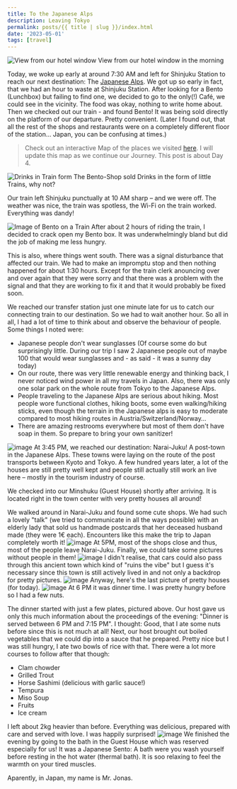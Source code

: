 ```yaml
---
title: To the Japanese Alps
description: Leaving Tokyo
permalink: posts/{{ title | slug }}/index.html
date: '2023-05-01'
tags: [travel]
---
```


![View from our hotel window](/images/japan04/2023-05-01_073306_00.JPG)
View from our hotel window in the morning

Today, we woke up early at around 7:30 AM and left for Shinjuku Station to reach our next destination: The [Japanese Alps](https://en.wikipedia.org/wiki/Japanese_Alps). We got up so early in fact, that we had an hour to waste at Shinjuku Station. After looking for a Bento (Lunchbox) but failing to find one, we decided to go to the only(!) Café, we could see in the vicinity. The food was okay, nothing to write home about. Then we checked out our train - and found Bento!
It was being sold directly on the platform of our departure. Pretty convenient. (Later I found out, that all the rest of the shops and restaurants were on a completely different floor of the station… Japan, you can be confusing at times.)

> Check out an interactive Map of the places we visited [here](https://wanderlog.com/view/ipgoeoyijw/japan-trip/shared). I will update this map as we continue our Journey. This post is about Day 4.


![Drinks in Train form](/images/japan04/2023-05-01_093107_00.JPG)
The Bento-Shop sold Drinks in the form of little Trains, why not?

Our train left Shinjuku punctually at 10 AM sharp – and we were off. The weather was nice, the train was spotless, the Wi-Fi on the train worked. Everything was dandy!

![Image of Bento on a Train](/images/japan04/2023-05-01_111309_00.JPG)
After about 2 hours of riding the train, I decided to crack open my Bento box. It was underwhelmingly bland but did the job of making me less hungry.

This is also, where things went south. There was a signal disturbance that affected our train. We had to make an impromptu stop and then nothing happened for about 1:30 hours. Except for the train clerk anouncing over and over again that they were sorry and that there was a problem with the signal and that they are working to fix it and that it would probably be fixed soon.

We reached our transfer station just one minute late for us to catch our connecting train to our destination. So we had to wait another hour. So all in all, I had a lot of time to think about and observe the behaviour of people. Some things I noted were:

- Japanese people don't wear sunglasses (Of course some do but surprisingly little. During our trip I saw 2 Japanese people out of maybe 100 that would wear sunglasses and - as said - it was a sunny day today)
- On our route, there was very little renewable energy and thinking back, I never noticed wind power in all my travels in Japan. Also, there was only one solar park on the whole route from Tokyo to the Japanese Alps.
- People traveling to the Japanese Alps are serious about hiking. Most people wore functional clothes, hiking boots, some even walking/hiking sticks, even though the terrain in the Japanese alps is easy to moderate compared to most hiking routes in Austria/Switzerland/Norway…
- There are amazing restrooms everywhere but most of them don't have soap in them. So prepare to bring your own sanitizer!

![image](/images/japan04/2023-05-01_162426_00.JPG)
At 3:45 PM, we reached our destination: Narai-Juku! A post-town in the Japanese Alps. These towns were laying on the route of the post transports between Kyoto and Tokyo. A few hundred years later, a lot of the houses are still pretty well kept and people still actually still work an live here – mostly in the tourism industry of course.

We checked into our Minshuku (Guest House) shortly after arriving. It is located right in the town center with very pretty houses all around!

We walked around in Narai-Juku and found some cute shops. We had such a lovely "talk" (we tried to communicate in all the ways possible) with an elderly lady that sold us handmade postcards that her deceased husband made (they were 1€ each). Encounters like this make the trip to Japan completely worth it!
![image](/images/japan04/2023-05-01_165947_00.JPG)
At 5PM, most of the shops close and thus, most of the people leave Narai-Juku. Finally, we could take some pictures without people in them!
![image](/images/japan04/2023-05-01_170440_00.JPG)
I didn't realise, that cars could also pass through this ancient town which kind of "ruins the vibe" but I guess it's necessary since this town is still actively lived in and not only a backdrop for pretty pictures.
![image](/images/japan04/2023-05-01_172200_00.JPG)
Anyway, here's the last picture of pretty houses (for today).
![image](/images/japan04/2023-05-01_180155_00.JPG)
At 6 PM it was dinner time. I was pretty hungry before so I had a few nuts. 

The dinner started with just a few plates, pictured above. Our host gave us only this much information about the proceedings of the evening: "Dinner is served between 6 PM and 7:15 PM". I thought: Good, that I ate some nuts before since this is not much at all! Next, our host brought out boiled vegetables that we could dip into a sauce that he prepared. Pretty nice but I was still hungry, I ate two bowls of rice with that. There were a lot more courses to follow after that though:
- Clam chowder
- Grilled Trout
- Horse Sashimi (delicious with garlic sauce!)
- Tempura
- Miso Soup
- Fruits
- Ice cream

I left about 2kg heavier than before. Everything was delicious, prepared with care and served with love. I was happily surprised!
![image](/images/japan04/2023-05-01_161343_00.JPG)
We finished the evening by going to the bath in the Guest House which was reserved especially for us! It was a Japanese Sento: A bath were you wash yourself before resting in the hot water (thermal bath). It is soo relaxing to feel the warmth on your tired muscles.

Aparently, in Japan, my name is Mr. Jonas.